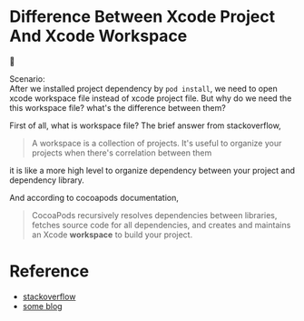 # Difference Between Xcode Project And Xcode Workspace
:notebook:  

Scenario:   
After we installed project dependency by `pod install`, we need to open xcode workspace file instead
of xcode project file. But why do we need the this workspace file? what's the difference between them?

First of all, what is workspace file?
The brief answer from stackoverflow,
> A workspace is a collection of projects. It's useful to organize your projects when there's correlation between them  

it is like a more high level to organize dependency between your project and dependency library.

And according to cocoapods documentation,
>  CocoaPods recursively resolves dependencies between libraries, fetches source code for all dependencies, and creates and maintains an Xcode **workspace** to build your project.



# Reference
* [stackoverflow](http://stackoverflow.com/questions/21631313/xcode-project-vs-xcode-workspace-differences)
* [some blog](http://www.peachpit.com/articles/article.aspx?p=2118332)
